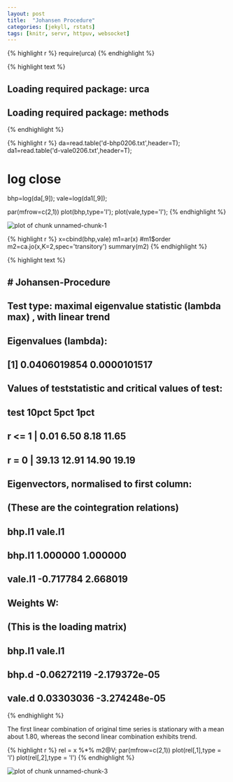 ```yaml
---
layout: post
title:  "Johansen Procedure"
categories: [jekyll, rstats]
tags: [knitr, servr, httpuv, websocket]
---
```



{% highlight r %}
require(urca)
{% endhighlight %}



{% highlight text %}
## Loading required package: urca
## Loading required package: methods
{% endhighlight %}



{% highlight r %}
da=read.table('d-bhp0206.txt',header=T);
da1=read.table('d-vale0206.txt',header=T);

# log close
bhp=log(da[,9]);
vale=log(da1[,9]);

par(mfrow=c(2,1))
plot(bhp,type='l');
plot(vale,type='l');
{% endhighlight %}

![plot of chunk unnamed-chunk-1](/demon/figure/source/2015-07-25-JP/unnamed-chunk-1-1.png) 


{% highlight r %}
x=cbind(bhp,vale)
m1=ar(x)
#m1$order
m2=ca.jo(x,K=2,spec='transitory')
summary(m2)
{% endhighlight %}



{% highlight text %}
## 
## ###################### 
## # Johansen-Procedure # 
## ###################### 
## 
## Test type: maximal eigenvalue statistic (lambda max) , with linear trend 
## 
## Eigenvalues (lambda):
## [1] 0.0406019854 0.0000101517
## 
## Values of teststatistic and critical values of test:
## 
##           test 10pct  5pct  1pct
## r <= 1 |  0.01  6.50  8.18 11.65
## r = 0  | 39.13 12.91 14.90 19.19
## 
## Eigenvectors, normalised to first column:
## (These are the cointegration relations)
## 
##            bhp.l1  vale.l1
## bhp.l1   1.000000 1.000000
## vale.l1 -0.717784 2.668019
## 
## Weights W:
## (This is the loading matrix)
## 
##             bhp.l1       vale.l1
## bhp.d  -0.06272119 -2.179372e-05
## vale.d  0.03303036 -3.274248e-05
{% endhighlight %}

<!-- By setting K=2,spec='transitory', we fit the following model (See [urca's manual](https://cran.r-project.org/web/packages/urca/urca.pdf).)

...transitory lag = K-1, level lag = 1 -->

The first linear combination of original time series is stationary with a mean about 1.80, whereas the second linear combination exhibits trend.


{% highlight r %}
rel =  x %*% m2@V;
par(mfrow=c(2,1))
plot(rel[,1],type = 'l')
plot(rel[,2],type = 'l') 
{% endhighlight %}

![plot of chunk unnamed-chunk-3](/demon/figure/source/2015-07-25-JP/unnamed-chunk-3-1.png) 

